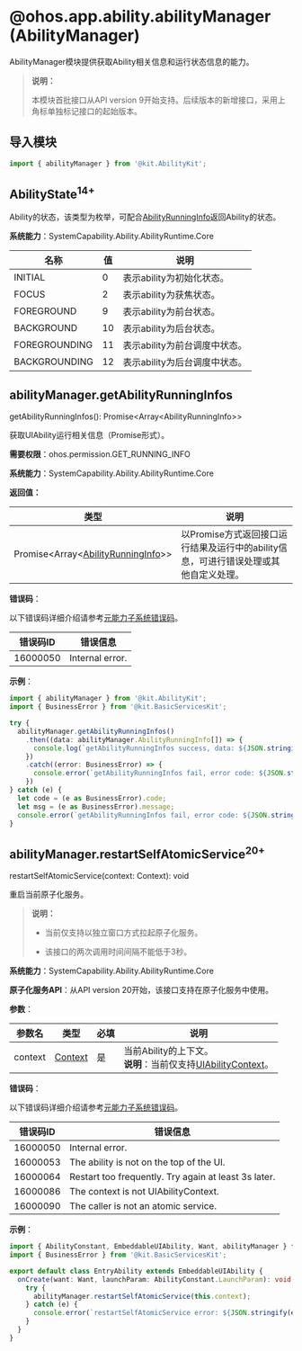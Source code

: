 # @ohos.app.ability.abilityManager (AbilityManager)

AbilityManager模块提供获取Ability相关信息和运行状态信息的能力。

> **说明：**
>
> 本模块首批接口从API version 9开始支持。后续版本的新增接口，采用上角标单独标记接口的起始版本。  

## 导入模块

```ts
import { abilityManager } from '@kit.AbilityKit';
```

## AbilityState<sup>14+</sup>

Ability的状态，该类型为枚举，可配合[AbilityRunningInfo](js-apis-inner-application-abilityRunningInfo.md)返回Ability的状态。

**系统能力**：SystemCapability.Ability.AbilityRuntime.Core

| 名称 | 值 | 说明 | 
| -------- | -------- | -------- |
| INITIAL | 0 | 表示ability为初始化状态。| 
| FOCUS | 2 | 表示ability为获焦状态。 |
| FOREGROUND | 9 | 表示ability为前台状态。  | 
| BACKGROUND | 10 | 表示ability为后台状态。  | 
| FOREGROUNDING | 11 | 表示ability为前台调度中状态。  | 
| BACKGROUNDING | 12 | 表示ability为后台调度中状态。  | 


## abilityManager.getAbilityRunningInfos

getAbilityRunningInfos(): Promise\<Array\<AbilityRunningInfo>>

获取UIAbility运行相关信息（Promise形式）。

**需要权限**：ohos.permission.GET_RUNNING_INFO

**系统能力**：SystemCapability.Ability.AbilityRuntime.Core

**返回值：**

| 类型                                       | 说明      |
| ---------------------------------------- | ------- |
| Promise\<Array\<[AbilityRunningInfo](js-apis-inner-application-abilityRunningInfo.md)>> | 以Promise方式返回接口运行结果及运行中的ability信息，可进行错误处理或其他自定义处理。 |

**错误码**：

以下错误码详细介绍请参考[元能力子系统错误码](errorcode-ability.md)。

| 错误码ID | 错误信息 |
| ------- | -------- |
| 16000050 | Internal error. |

**示例**：

```ts
import { abilityManager } from '@kit.AbilityKit';
import { BusinessError } from '@kit.BasicServicesKit';

try {
  abilityManager.getAbilityRunningInfos()
    .then((data: abilityManager.AbilityRunningInfo[]) => {
      console.log(`getAbilityRunningInfos success, data: ${JSON.stringify(data)}`);
    })
    .catch((error: BusinessError) => {
      console.error(`getAbilityRunningInfos fail, error code: ${JSON.stringify(error.code)}, error msg: ${JSON.stringify(error.message)}`);
    })
} catch (e) {
  let code = (e as BusinessError).code;
  let msg = (e as BusinessError).message;
  console.error(`getAbilityRunningInfos fail, error code: ${JSON.stringify(code)}, error msg: ${JSON.stringify(msg)}`);
}
```

## abilityManager.restartSelfAtomicService<sup>20+</sup>

restartSelfAtomicService(context: Context): void

重启当前原子化服务。

> **说明：**
>
> - 当前仅支持以独立窗口方式拉起原子化服务。
>
> - 该接口的两次调用时间间隔不能低于3秒。

**系统能力**：SystemCapability.Ability.AbilityRuntime.Core

**原子化服务API**：从API version 20开始，该接口支持在原子化服务中使用。

**参数**：

| 参数名        | 类型                                       | 必填   | 说明             |
| --------- | ---------------------------------------- | ---- | -------------- |
| context    | [Context](./js-apis-inner-application-context.md)   | 是    | 当前Ability的上下文。<br>**说明**：当前仅支持[UIAbilityContext](js-apis-inner-application-uiAbilityContext.md)。</br> |

**错误码**：

以下错误码详细介绍请参考[元能力子系统错误码](errorcode-ability.md)。

| 错误码ID | 错误信息 |
| ------- | -------- |
| 16000050 | Internal error. |
| 16000053 | The ability is not on the top of the UI. |
| 16000064 | Restart too frequently. Try again at least 3s later. |
| 16000086 | The context is not UIAbilityContext. |
| 16000090 | The caller is not an atomic service. |

**示例**：

```ts
import { AbilityConstant, EmbeddableUIAbility, Want, abilityManager } from '@kit.AbilityKit';
import { BusinessError } from '@kit.BasicServicesKit';

export default class EntryAbility extends EmbeddableUIAbility {
  onCreate(want: Want, launchParam: AbilityConstant.LaunchParam): void {
    try {
      abilityManager.restartSelfAtomicService(this.context);
    } catch (e) {
      console.error(`restartSelfAtomicService error: ${JSON.stringify(e as BusinessError)}`);
    }
  }
}
```
